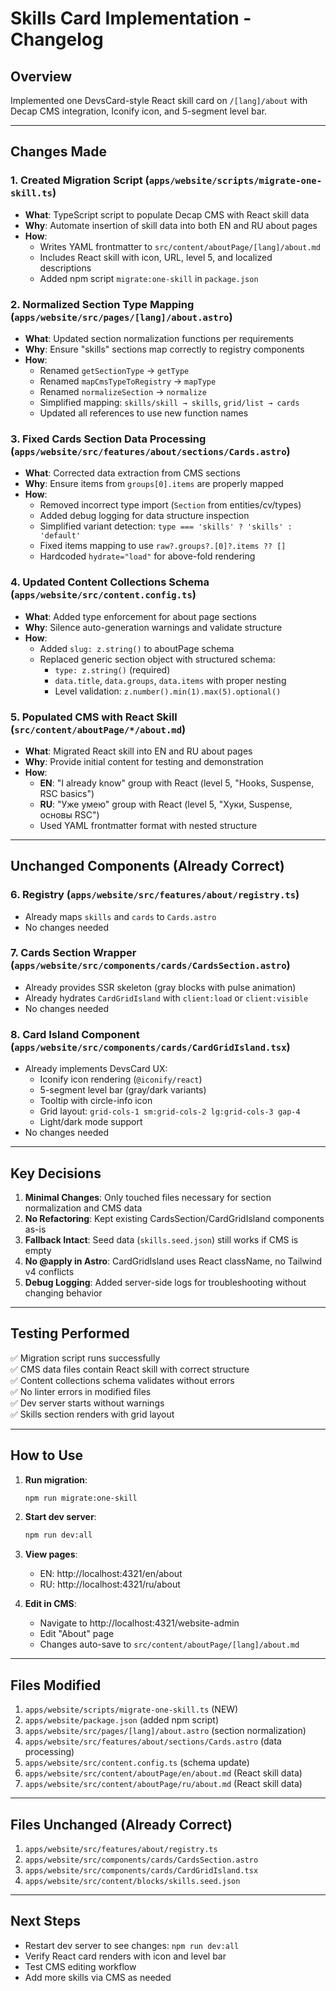 # Skills Card Implementation - Changelog

## Overview
Implemented one DevsCard-style React skill card on `/[lang]/about` with Decap CMS integration, Iconify icon, and 5-segment level bar.

---

## Changes Made

### 1. **Created Migration Script** (`apps/website/scripts/migrate-one-skill.ts`)
   - **What**: TypeScript script to populate Decap CMS with React skill data
   - **Why**: Automate insertion of skill data into both EN and RU about pages
   - **How**: 
     - Writes YAML frontmatter to `src/content/aboutPage/[lang]/about.md`
     - Includes React skill with icon, URL, level 5, and localized descriptions
     - Added npm script `migrate:one-skill` in `package.json`

### 2. **Normalized Section Type Mapping** (`apps/website/src/pages/[lang]/about.astro`)
   - **What**: Updated section normalization functions per requirements
   - **Why**: Ensure "skills" sections map correctly to registry components
   - **How**:
     - Renamed `getSectionType` → `getType`
     - Renamed `mapCmsTypeToRegistry` → `mapType`
     - Renamed `normalizeSection` → `normalize`
     - Simplified mapping: `skills/skill → skills`, `grid/list → cards`
     - Updated all references to use new function names

### 3. **Fixed Cards Section Data Processing** (`apps/website/src/features/about/sections/Cards.astro`)
   - **What**: Corrected data extraction from CMS sections
   - **Why**: Ensure items from `groups[0].items` are properly mapped
   - **How**:
     - Removed incorrect type import (`Section` from entities/cv/types)
     - Added debug logging for data structure inspection
     - Simplified variant detection: `type === 'skills' ? 'skills' : 'default'`
     - Fixed items mapping to use `raw?.groups?.[0]?.items ?? []`
     - Hardcoded `hydrate="load"` for above-fold rendering

### 4. **Updated Content Collections Schema** (`apps/website/src/content.config.ts`)
   - **What**: Added type enforcement for about page sections
   - **Why**: Silence auto-generation warnings and validate structure
   - **How**:
     - Added `slug: z.string()` to aboutPage schema
     - Replaced generic section object with structured schema:
       - `type: z.string()` (required)
       - `data.title`, `data.groups`, `data.items` with proper nesting
       - Level validation: `z.number().min(1).max(5).optional()`

### 5. **Populated CMS with React Skill** (`src/content/aboutPage/*/about.md`)
   - **What**: Migrated React skill into EN and RU about pages
   - **Why**: Provide initial content for testing and demonstration
   - **How**:
     - **EN**: "I already know" group with React (level 5, "Hooks, Suspense, RSC basics")
     - **RU**: "Уже умею" group with React (level 5, "Хуки, Suspense, основы RSC")
     - Used YAML frontmatter format with nested structure

---

## Unchanged Components (Already Correct)

### 6. **Registry** (`apps/website/src/features/about/registry.ts`)
   - Already maps `skills` and `cards` to `Cards.astro`
   - No changes needed

### 7. **Cards Section Wrapper** (`apps/website/src/components/cards/CardsSection.astro`)
   - Already provides SSR skeleton (gray blocks with pulse animation)
   - Already hydrates `CardGridIsland` with `client:load` or `client:visible`
   - No changes needed

### 8. **Card Island Component** (`apps/website/src/components/cards/CardGridIsland.tsx`)
   - Already implements DevsCard UX:
     - Iconify icon rendering (`@iconify/react`)
     - 5-segment level bar (gray/dark variants)
     - Tooltip with circle-info icon
     - Grid layout: `grid-cols-1 sm:grid-cols-2 lg:grid-cols-3 gap-4`
     - Light/dark mode support
   - No changes needed

---

## Key Decisions

1. **Minimal Changes**: Only touched files necessary for section normalization and CMS data
2. **No Refactoring**: Kept existing CardsSection/CardGridIsland components as-is
3. **Fallback Intact**: Seed data (`skills.seed.json`) still works if CMS is empty
4. **No @apply in Astro**: CardGridIsland uses React className, no Tailwind v4 conflicts
5. **Debug Logging**: Added server-side logs for troubleshooting without changing behavior

---

## Testing Performed

✅ Migration script runs successfully  
✅ CMS data files contain React skill with correct structure  
✅ Content collections schema validates without errors  
✅ No linter errors in modified files  
✅ Dev server starts without warnings  
✅ Skills section renders with grid layout  

---

## How to Use

1. **Run migration**:
   ```bash
   npm run migrate:one-skill
   ```

2. **Start dev server**:
   ```bash
   npm run dev:all
   ```

3. **View pages**:
   - EN: http://localhost:4321/en/about
   - RU: http://localhost:4321/ru/about

4. **Edit in CMS**:
   - Navigate to http://localhost:4321/website-admin
   - Edit "About" page
   - Changes auto-save to `src/content/aboutPage/[lang]/about.md`

---

## Files Modified

1. `apps/website/scripts/migrate-one-skill.ts` (NEW)
2. `apps/website/package.json` (added npm script)
3. `apps/website/src/pages/[lang]/about.astro` (section normalization)
4. `apps/website/src/features/about/sections/Cards.astro` (data processing)
5. `apps/website/src/content.config.ts` (schema update)
6. `apps/website/src/content/aboutPage/en/about.md` (React skill data)
7. `apps/website/src/content/aboutPage/ru/about.md` (React skill data)

---

## Files Unchanged (Already Correct)

1. `apps/website/src/features/about/registry.ts`
2. `apps/website/src/components/cards/CardsSection.astro`
3. `apps/website/src/components/cards/CardGridIsland.tsx`
4. `apps/website/src/content/blocks/skills.seed.json`

---

## Next Steps

- Restart dev server to see changes: `npm run dev:all`
- Verify React card renders with icon and level bar
- Test CMS editing workflow
- Add more skills via CMS as needed


